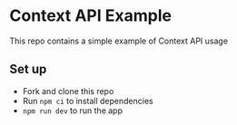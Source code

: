 # Context API Example

This repo contains a simple example of Context API usage

## Set up

- Fork and clone this repo
- Run `npm ci` to install dependencies
- `npm run dev` to run the app